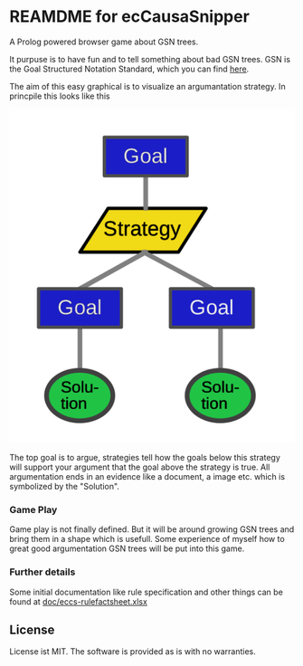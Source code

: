 # REAMDME for ecCausaSnipper

A Prolog powered browser game about GSN trees.

It purpuse is to have fun and to tell something about bad GSN trees. GSN is the Goal Structured Notation Standard, which you can find [here](https://www.goalstructuringnotation.info/).

The aim of this easy graphical is to visualize an argumantation strategy. In princpile this looks like this

![a GSN example](doc/GSNExample.svg)

The top goal is to argue, strategies tell how the goals below this strategy will support your argument that the goal above the strategy is true. All argumentation ends in an evidence like a document, a image etc. which is symbolized by the "Solution".

### Game Play

Game play is not finally defined. But it will be around growing GSN trees and bring them in a shape which is usefull. Some experience of myself how to great good argumentation GSN trees will be put into this game.


### Further details

Some initial documentation like rule specification and other things can be found at  [doc/eccs-rulefactsheet.xlsx](doc/eccs-rulefactsheet.xlsx)

## License

License ist MIT. The software is provided as is with no warranties.
